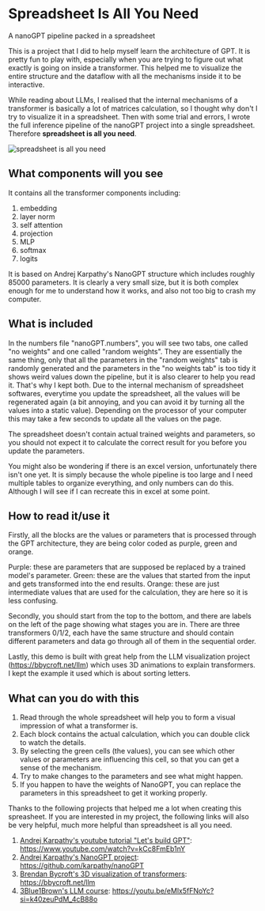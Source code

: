 # Spreadsheet Is All You Need
A nanoGPT pipeline packed in a spreadsheet

This is a project that I did to help myself learn the architecture of GPT.
It is pretty fun to play with, especially when you are trying to figure out what exactly is going on inside a transformer.
This helped me to visualize the entire structure and the dataflow with all the mechanisms inside it to be interactive.

While reading about LLMs, I realised that the internal mechanisms of a transformer is basically a lot of matrices calculation, so I thought why don't I try to visualize it in a spreadsheet.
Then with some trial and errors, I wrote the full inference pipeline of the nanoGPT project into a single spreadsheet.
Therefore **spreadsheet is all you need**.

![**spreadsheet is all you need**](https://github.com/dabochen/spreadsheet-is-all-you-need/blob/main/spreadsheetisallyouneed.jpg?raw=true)


## What components will you see
It contains all the transformer components including:
1. embedding
2. layer norm
3. self attention
4. projection
5. MLP
6. softmax
7. logits

It is based on Andrej Karpathy's NanoGPT structure which includes roughly 85000 parameters.
It is clearly a very small size, but it is both complex enough for me to understand how it works, and also not too big to crash my computer.

## What is included 
In the numbers file "nanoGPT.numbers", you will see two tabs, one called "no weights" and one called "random weights".
They are essentially the same thing, only that all the parameters in the "random weights" tab is randomly generated and the parameters in the "no weights tab" is too tidy it shows weird values down the pipeline, but it is also clearer to help you read it. That's why I kept both.
Due to the internal mechanism of spreadsheet softwares, everytime you update the spreadsheet, all the values will be regenerated again (a bit annoying, and you can avoid it by turning all the values into a static value).
Depending on the processor of your computer this may take a few seconds to update all the values on the page.

The spreadsheet doesn't contain actual trained weights and parameters, so you should not expect it to calculate the correct result for you before you update the parameters.

You might also be wondering if there is an excel version, unfortunately there isn't one yet.
It is simply because the whole pipeline is too large and I need multiple tables to organize everything, and only numbers can do this.
Although I will see if I can recreate this in excel at some point.

## How to read it/use it
Firstly, all the blocks are the values or parameters that is processed through the GPT architecture, they are being color coded as purple, green and orange.

Purple: these are parameters that are supposed be replaced by a trained model's parameter.
Green: these are the values that started from the input and gets transformed into the end results.
Orange: these are just intermediate values that are used for the calculation, they are here so it is less confusing.

Secondly, you should start from the top to the bottom, and there are labels on the left of the page showing what stages you are in.
There are three transformers 0/1/2, each have the same structure and should contain different parameters and data go through all of them in the sequential order.

Lastly, this demo is built with great help from the LLM visualization project (https://bbycroft.net/llm) which uses 3D animations to explain transformers.
I kept the example it used which is about sorting letters.

## What can you do with this
1. Read through the whole spreadsheet will help you to form a visual impression of what a transformer is.
2. Each block contains the actual calculation, which you can double click to watch the details.
3. By selecting the green cells (the values), you can see which other values or parameters are influencing this cell, so that you can get a sense of the mechanism.
4. Try to make changes to the parameters and see what might happen.
5. If you happen to have the weights of NanoGPT, you can replace the parameters in this spreadsheet to get it working properly.



Thanks to the following projects that helped me a lot when creating this spreasheet.
If you are interested in my project, the following links will also be very helpful, much more helpful than spreadsheet is all you need.

1. [Andrej Karpathy's youtube tutorial "Let's build GPT"]([URL](https://www.youtube.com/watch?v=kCc8FmEb1nY)): https://www.youtube.com/watch?v=kCc8FmEb1nY
2. [Andrej Karpathy's NanoGPT project](https://github.com/karpathy/nanoGPT): https://github.com/karpathy/nanoGPT
3. [Brendan Bycroft's 3D visualization of transformers](https://bbycroft.net/llm): https://bbycroft.net/llm
4. [3Blue1Brown's LLM course](https://youtu.be/eMlx5fFNoYc?si=k40zeuPdM_4cB88o): https://youtu.be/eMlx5fFNoYc?si=k40zeuPdM_4cB88o
